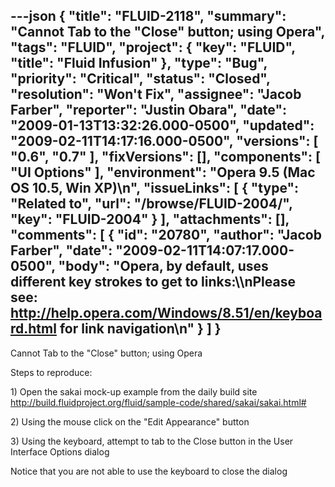 ---json
{
  "title": "FLUID-2118",
  "summary": "Cannot Tab to the \"Close\" button; using Opera",
  "tags": "FLUID",
  "project": {
    "key": "FLUID",
    "title": "Fluid Infusion"
  },
  "type": "Bug",
  "priority": "Critical",
  "status": "Closed",
  "resolution": "Won't Fix",
  "assignee": "Jacob Farber",
  "reporter": "Justin Obara",
  "date": "2009-01-13T13:32:26.000-0500",
  "updated": "2009-02-11T14:17:16.000-0500",
  "versions": [
    "0.6",
    "0.7"
  ],
  "fixVersions": [],
  "components": [
    "UI Options"
  ],
  "environment": "Opera 9.5 (Mac OS 10.5,  Win XP)\n",
  "issueLinks": [
    {
      "type": "Related to",
      "url": "/browse/FLUID-2004/",
      "key": "FLUID-2004"
    }
  ],
  "attachments": [],
  "comments": [
    {
      "id": "20780",
      "author": "Jacob Farber",
      "date": "2009-02-11T14:07:17.000-0500",
      "body": "Opera, by default, uses different key strokes to get to links:\\\nPlease see: <http://help.opera.com/Windows/8.51/en/keyboard.html> for link navigation\n"
    }
  ]
}
---
Cannot Tab to the "Close" button; using Opera

Steps to reproduce:

1\) Open the sakai mock-up example from the daily build site\
<http://build.fluidproject.org/fluid/sample-code/shared/sakai/sakai.html#>

2\) Using the mouse click on the "Edit Appearance" button

3\) Using the keyboard, attempt to tab to the Close button in the User Interface Options dialog

Notice that you are not able to use the keyboard to close the dialog

        